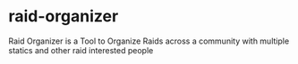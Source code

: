 # raid-organizer
Raid Organizer is a Tool to Organize Raids across a community with multiple statics and other raid interested people

